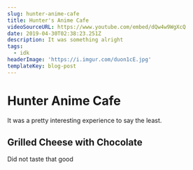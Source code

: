 ```yaml
---
slug: hunter-anime-cafe
title: Hunter's Anime Cafe
videoSourceURL: https://www.youtube.com/embed/dQw4w9WgXcQ
date: 2019-04-30T02:38:23.251Z
description: It was something alright
tags:
  - idk
headerImage: 'https://i.imgur.com/duon1cE.jpg'
templateKey: blog-post
---
```


# Hunter Anime Cafe
It was a pretty interesting experience to say the least.

## Grilled Cheese with Chocolate
Did not taste that good